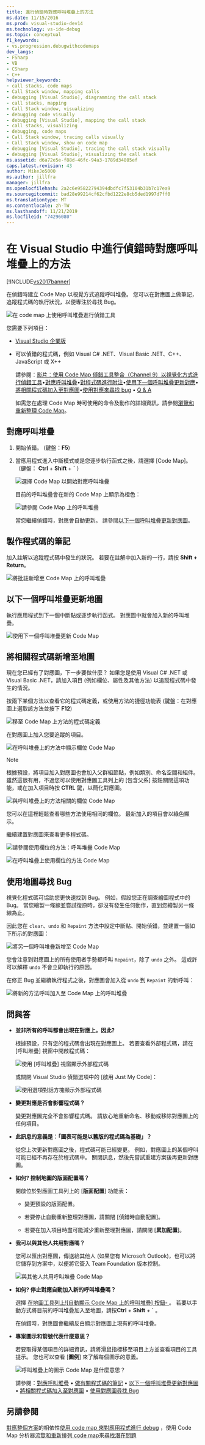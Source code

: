 ```yaml
---
title: 進行偵錯時對應呼叫堆疊上的方法
ms.date: 11/15/2016
ms.prod: visual-studio-dev14
ms.technology: vs-ide-debug
ms.topic: conceptual
f1_keywords:
- vs.progression.debugwithcodemaps
dev_langs:
- FSharp
- VB
- CSharp
- C++
helpviewer_keywords:
- call stacks, code maps
- Call Stack window, mapping calls
- debugging [Visual Studio], diagramming the call stack
- call stacks, mapping
- Call Stack window, visualizing
- debugging code visually
- debugging [Visual Studio], mapping the call stack
- call stacks, visualizing
- debugging, code maps
- Call Stack window, tracing calls visually
- Call Stack window, show on code map
- debugging [Visual Studio], tracing the call stack visually
- debugging [Visual Studio], visualizing the call stack
ms.assetid: d6a72e5e-f88d-46fc-94a3-1789d34805ef
caps.latest.revision: 43
author: MikeJo5000
ms.author: jillfra
manager: jillfra
ms.openlocfilehash: 2a2c6e95822794394dbdfc7f53104b31b7c17ea9
ms.sourcegitcommit: bad28e99214cf62cfbd1222e8cb5ded1997d7ff0
ms.translationtype: MT
ms.contentlocale: zh-TW
ms.lasthandoff: 11/21/2019
ms.locfileid: "74296080"
---
```

# <a name="map-methods-on-the-call-stack-while-debugging-in-visual-studio"></a>在 Visual Studio 中進行偵錯時對應呼叫堆疊上的方法
[!INCLUDE[vs2017banner](../includes/vs2017banner.md)]

在偵錯時建立 Code Map 以視覺方式追蹤呼叫堆疊。 您可以在對應圖上做筆記，追蹤程式碼的執行狀況，以便專注於尋找 Bug。

 ![在 code map 上使用呼叫堆疊進行偵錯工具](../debugger/media/debuggermap-overview.png "DebuggerMap_Overview")

 您需要下列項目：

- [Visual Studio 企業版](https://www.visualstudio.com/downloads/download-visual-studio-vs)

- 可以偵錯的程式碼，例如 Visual C# .NET、Visual Basic .NET、C++、JavaScript 或 X++

  請參閱：[影片：使用 Code Map 偵錯工具整合（Channel 9）以視覺化方式進行偵錯工具](https://go.microsoft.com/fwlink/?LinkId=293418)•[對應呼叫堆疊](#MapStack)•[對程式碼進行附注](#MakeNotes)•[使用下一個呼叫堆疊更新對應](#UpdateMap)•[將相關程式碼加入至對應圖](#AddRelatedCode)•[使用對應來尋找 bug](#FindBugs) • [Q & A](#QA)

  如需您在處理 Code Map 時可使用的命令及動作的詳細資訊，請參閱[瀏覽和重新整理 Code Map](../modeling/browse-and-rearrange-code-maps.md)。

## <a name="MapStack"></a> 對應呼叫堆疊

1. 開始偵錯。 (鍵盤：**F5**)

2. 當應用程式進入中斷模式或是您逐步執行函式之後，請選擇 [Code Map]。 （鍵盤： **Ctrl** + **Shift** +  **`** ）

     ![選擇 Code Map 以開始對應呼叫堆疊](../debugger/media/debuggermap-choosecodemap.png "DebuggerMap_ChooseCodeMap")

     目前的呼叫堆疊會在新的 Code Map 上顯示為橙色：

     ![請參閱 Code Map 上的呼叫堆疊](../debugger/media/debuggermap-seeundocallstack.png "DebuggerMap_SeeUndoCallStack")

     當您繼續偵錯時，對應會自動更新。 請參閱[以下一個呼叫堆疊更新對應圖](#UpdateMap)。

## <a name="MakeNotes"></a> 製作程式碼的筆記
 加入註解以追蹤程式碼中發生的狀況。 若要在註解中加入新的一行，請按 **Shift + Return**。

 ![將批註新增至 Code Map 上的呼叫堆疊](../debugger/media/debuggermap-addcomment.png "DebuggerMap_AddComment")

## <a name="UpdateMap"></a> 以下一個呼叫堆疊更新地圖
 執行應用程式到下一個中斷點或逐步執行函式。 對應圖中就會加入新的呼叫堆疊。

 ![使用下一個呼叫堆疊更新 Code Map](../debugger/media/debuggermap-addclearcallstack.png "DebuggerMap_AddClearCallStack")

## <a name="AddRelatedCode"></a> 將相關程式碼新增至地圖
 現在您已經有了對應圖，下一步要做什麼？ 如果您是使用 Visual C# .NET 或 Visual Basic .NET，請加入項目 (例如欄位、屬性及其他方法) 以追蹤程式碼中發生的情況。

 按兩下某個方法以查看它的程式碼定義，或使用方法的捷徑功能表 (鍵盤：在對應圖上選取該方法並按下 **F12**)

 ![移至 Code Map 上方法的程式碼定義](../debugger/media/debuggermap-gotocodedefinition.png "DebuggerMap_GoToCodeDefinition")

 在對應圖上加入您要追蹤的項目。

 ![在呼叫堆疊上的方法中顯示欄位 Code Map](../debugger/media/debuggermap-showfields.png "DebuggerMap_ShowFields")

> [!NOTE]
> 根據預設，將項目加入對應圖也會加入父群組節點，例如類別、命名空間和組件。 雖然這很有用，不過您可以使用對應圖工具列上的 [包含父系] 按鈕關閉這項功能，或在加入項目時按 **CTRL** 鍵，以簡化對應圖。

 ![與呼叫堆疊上的方法相關的欄位 Code Map](../debugger/media/debuggermap-showedfields.png "DebuggerMap_ShowedFields")

 您可以在這裡輕鬆查看哪些方法使用相同的欄位。 最新加入的項目會以綠色顯示。

 繼續建置對應圖來查看更多程式碼。

 ![請參閱使用欄位的方法：呼叫堆疊 Code Map](../debugger/media/debuggermap-findallreferences.png "DebuggerMap_FindAllReferences")

 ![在呼叫堆疊上使用欄位的方法 Code Map](../debugger/media/debuggermap-foundallreferences.png "DebuggerMap_FoundAllReferences")

## <a name="FindBugs"></a> 使用地圖尋找 Bug
 視覺化程式碼可協助您更快速找到 Bug。 例如，假設您正在調查繪圖程式中的 Bug。 當您繪製一條線並嘗試復原時，卻沒有發生任何動作，直到您繪製另一條線為止。

 因此您在 `clear`、`undo` 和 `Repaint` 方法中設定中斷點、開始偵錯，並建置一個如下所示的對應圖：

 ![將另一個呼叫堆疊新增至 Code Map](../debugger/media/debuggermap-addpaintobjectcallstack.png "DebuggerMap_AddPaintObjectCallStack")

 您會注意到對應圖上的所有使用者手勢都呼叫 `Repaint`，除了 `undo` 之外。 這或許可以解釋 `undo` 不會立即執行的原因。

 在修正 Bug 並繼續執行程式之後，對應圖會加入從 `undo` 到 `Repaint` 的新呼叫：

 ![將新的方法呼叫加入至 Code Map 上的呼叫堆疊](../debugger/media/debuggermap-addnewcallforrepaint.png "DebuggerMap_AddNewCallForRepaint")

## <a name="QA"></a> 問與答

- **並非所有的呼叫都會出現在對應上。因此?**

   根據預設，只有您的程式碼會出現在對應圖上。 若要查看外部程式碼，請在 [呼叫堆疊] 視窗中開啟程式碼：

   ![使用 [呼叫堆疊] 視窗顯示外部程式碼](../debugger/media/debuggermap-callstackmenu.png "DebuggerMap_CallStackMenu")

   或關閉 Visual Studio 偵錯選項中的 [啟用 Just My Code]：

   ![使用選項對話方塊顯示外部程式碼](../debugger/media/debuggermap-debugoptions.png "DebuggerMap_DebugOptions")

- **變更對應是否會影響程式碼？**

   變更對應圖完全不會影響程式碼。 請放心地重新命名、移動或移除對應圖上的任何項目。

- **此訊息的意義是：「圖表可能是以舊版的程式碼為基礎」？**

   從您上次更新對應圖之後，程式碼可能已經變更。 例如，對應圖上的某個呼叫可能已經不再存在於程式碼中。 關閉訊息，然後先嘗試重建方案後再更新對應圖。

- **如何? 控制地圖的版面配置嗎？**

   開啟位於對應圖工具列上的 [**版面配置**] 功能表：

  - 變更預設的版面配置。

  - 若要停止自動重新整理對應圖，請關閉 [偵錯時自動配置]。

  - 若要在加入項目時盡可能減少重新整理對應圖，請關閉 [**累加配置**]。

- **我可以與其他人共用對應嗎？**

   您可以匯出對應圖，傳送給其他人 (如果您有 Microsoft Outlook)，也可以將它儲存到方案中，以便將它簽入 Team Foundation 版本控制。

   ![與其他人共用呼叫堆疊 Code Map](../debugger/media/debuggermap-sharewithothers.png "DebuggerMap_ShareWithOthers")

- **如何? 停止對應自動加入新的呼叫堆疊嗎？**

   選擇 [在地圖工具列上![自動顯示 Code Map 上的呼叫堆疊] 按鈕&#45; ](../debugger/media/debuggermap-automaticupdateicon.gif "DebuggerMap_AutomaticUpdateIcon") 。 若要以手動方式將目前的呼叫堆疊加入至地圖，請按**Ctrl** + **Shift** +  **`** 。

   在偵錯時，對應圖會繼續反白顯示對應圖上現有的呼叫堆疊。

- **專案圖示和箭號代表什麼意思？**

   若要取得某個項目的詳細資訊，請將滑鼠指標移至項目上方並查看項目的工具提示。 您也可以查看 [**圖例**] 來了解每個圖示的意義。

   ![呼叫堆疊上的圖示 Code Map 是什麼意思？](../debugger/media/debuggermap-showlegend.png "DebuggerMap_ShowLegend")

  請參閱：[對應呼叫堆疊](#MapStack) • [做有關程式碼的筆記](#MakeNotes) • [以下一個呼叫堆疊更新對應圖](#UpdateMap) • [將相關程式碼加入至對應圖](#AddRelatedCode) • [使用對應圖尋找 Bug](#FindBugs)

## <a name="see-also"></a>另請參閱
 [對應整個方案](../modeling/map-dependencies-across-your-solutions.md)的相依性[使用 code map 來對應用程式進行 debug](../modeling/use-code-maps-to-debug-your-applications.md) ，使用 Code Map 分析器[流覽和重新排列 code map](../modeling/browse-and-rearrange-code-maps.md)來[尋找潛在問題](../modeling/find-potential-problems-using-code-map-analyzers.md)
